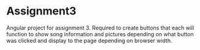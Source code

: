 # Assignment3
Angular project for assignment 3. Required to create buttons that each will function to show song information and pictures depending on what button was clicked and display to the page depending on browser width.
